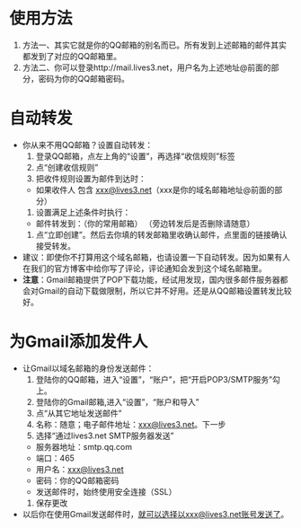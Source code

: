 # 使用方法 #
  1. 方法一、其实它就是你的QQ邮箱的别名而已。所有发到上述邮箱的邮件其实都发到了对应的QQ邮箱里。
  1. 方法二、你可以登录http://mail.lives3.net，用户名为上述地址@前面的部分，密码为你的QQ邮箱密码。

# 自动转发 #
  * 你从来不用QQ邮箱？设置自动转发：
    1. 登录QQ邮箱，点左上角的“设置”，再选择“收信规则”标签
    1. 点“创建收信规则”
    1. 把收件规则设置为邮件到达时：
      * 如果收件人 包含 xxx@lives3.net（xxx是你的域名邮箱地址@前面的部分）
    1. 设置满足上述条件时执行：
      * 邮件转发到：（你的常用邮箱） （旁边转发后是否删除请随意）
    1. 点“立即创建”。然后去你填的转发邮箱里收确认邮件，点里面的链接确认接受转发。
  * 建议：即使你不打算用这个域名邮箱，也请设置一下自动转发。因为如果有人在我们的官方博客中给你写了评论，评论通知会发到这个域名邮箱里。
  * **注意**：Gmail邮箱提供了POP下载功能，经试用发现，国内很多邮件服务器都会对Gmail的自动下载做限制，所以它并不好用。还是从QQ邮箱设置转发比较好。

# 为Gmail添加发件人 #
  * 让Gmail以域名邮箱的身份发送邮件：
    1. 登陆你的QQ邮箱，进入“设置”，“账户”，把“开启POP3/SMTP服务”勾上。
    1. 登陆你的Gmail邮箱,进入“设置”，“账户和导入”
    1. 点“从其它地址发送邮件”
    1. 名称：随意；电子邮件地址：xxx@lives3.net。下一步
    1. 选择“通过lives3.net SMTP服务器发送”
      * 服务器地址：smtp.qq.com
      * 端口：465
      * 用户名：xxx@lives3.net
      * 密码：你的QQ邮箱密码
      * 发送邮件时，始终使用安全连接（SSL）
    1. 保存更改
  * 以后你在使用Gmail发送邮件时，就可以选择以xxx@lives3.net账号发送了。
